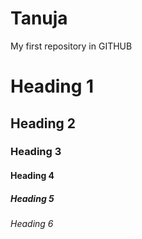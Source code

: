 # Tanuja
My first repository in GITHUB

# Heading 1
## Heading 2
### Heading 3
#### Heading 4
##### Heading 5
###### Heading 6
